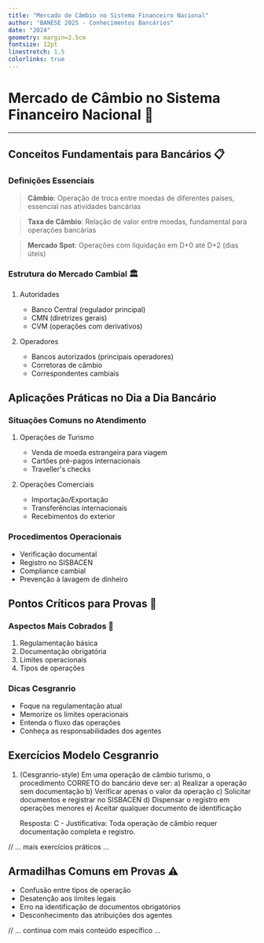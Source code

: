 ```yaml
---
title: "Mercado de Câmbio no Sistema Financeiro Nacional"
author: "BANESE 2025 - Conhecimentos Bancários"
date: "2024"
geometry: margin=2.5cm
fontsize: 12pt
linestretch: 1.5
colorlinks: true
---
```


# Mercado de Câmbio no Sistema Financeiro Nacional 🏦

---

## Conceitos Fundamentais para Bancários 📋

### Definições Essenciais
> **Câmbio**: Operação de troca entre moedas de diferentes países, essencial nas atividades bancárias

> **Taxa de Câmbio**: Relação de valor entre moedas, fundamental para operações bancárias

> **Mercado Spot**: Operações com liquidação em D+0 até D+2 (dias úteis)

### Estrutura do Mercado Cambial 🏛️
1. Autoridades
   - Banco Central (regulador principal)
   - CMN (diretrizes gerais)
   - CVM (operações com derivativos)

2. Operadores
   - Bancos autorizados (principais operadores)
   - Corretoras de câmbio
   - Correspondentes cambiais

## Aplicações Práticas no Dia a Dia Bancário

### Situações Comuns no Atendimento
1. Operações de Turismo
   - Venda de moeda estrangeira para viagem
   - Cartões pré-pagos internacionais
   - Traveller's checks

2. Operações Comerciais
   - Importação/Exportação
   - Transferências internacionais
   - Recebimentos do exterior

### Procedimentos Operacionais
- Verificação documental
- Registro no SISBACEN
- Compliance cambial
- Prevenção à lavagem de dinheiro

## Pontos Críticos para Provas 🎯

### Aspectos Mais Cobrados 📌
1. Regulamentação básica
2. Documentação obrigatória
3. Limites operacionais
4. Tipos de operações

### Dicas Cesgranrio
- Foque na regulamentação atual
- Memorize os limites operacionais
- Entenda o fluxo das operações
- Conheça as responsabilidades dos agentes

## Exercícios Modelo Cesgranrio

1. (Cesgranrio-style) Em uma operação de câmbio turismo, o procedimento CORRETO do bancário deve ser:
   a) Realizar a operação sem documentação
   b) Verificar apenas o valor da operação
   c) Solicitar documentos e registrar no SISBACEN
   d) Dispensar o registro em operações menores
   e) Aceitar qualquer documento de identificação

   Resposta: C - Justificativa: Toda operação de câmbio requer documentação completa e registro.

// ... mais exercícios práticos ...

## Armadilhas Comuns em Provas ⚠️
- Confusão entre tipos de operação
- Desatenção aos limites legais
- Erro na identificação de documentos obrigatórios
- Desconhecimento das atribuições dos agentes

// ... continua com mais conteúdo específico ...
